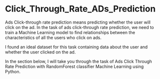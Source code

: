 # Click_Through_Rate_ADs_Prediction

Ads Click-through rate prediction means predicting whether the user will click on the ad. In the task of ads click-through rate prediction, we need to train a Machine Learning model to find relationships between the characteristics of all the users who click on ads.

I found an ideal dataset for this task containing data about the user and whether the user clicked on the ad.

In the section below, I will take you through the task of Ads Click Through Rate Prediction with RandomForest classifier Machine Learning using Python.